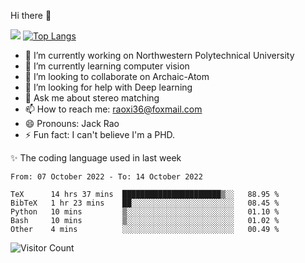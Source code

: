 Hi there 👋

![](https://github-readme-stats.vercel.app/api?username=Raohaocheng)
[![Top Langs](https://github-readme-stats.vercel.app/api/top-langs/?username=Raohaocheng&layout=compact)](https://github.com/anuraghazra/github-readme-stats)

- 🔭 I’m currently working on Northwestern Polytechnical University
- 🌱 I’m currently learning computer vision
- 👯 I’m looking to collaborate on Archaic-Atom
- 🤔 I’m looking for help with Deep learning
- 💬 Ask me about stereo matching
- 📫 How to reach me: raoxi36@foxmail.com
- 😄 Pronouns: Jack Rao
- ⚡ Fun fact: I can't believe I'm a PHD.

✨ The coding language used in last week
<!--START_SECTION:waka-->

```text
From: 07 October 2022 - To: 14 October 2022

TeX      14 hrs 37 mins  ██████████████████████▒░░   88.95 %
BibTeX   1 hr 23 mins    ██░░░░░░░░░░░░░░░░░░░░░░░   08.45 %
Python   10 mins         ▒░░░░░░░░░░░░░░░░░░░░░░░░   01.10 %
Bash     10 mins         ▒░░░░░░░░░░░░░░░░░░░░░░░░   01.02 %
Other    4 mins          ░░░░░░░░░░░░░░░░░░░░░░░░░   00.49 %
```

<!--END_SECTION:waka-->

![Visitor Count](https://profile-counter.glitch.me/Raohaocheng/count.svg)
